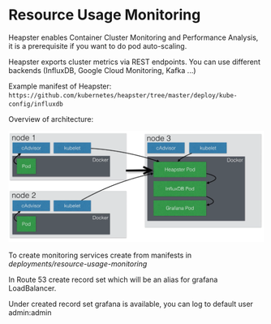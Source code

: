# Resource Usage Monitoring

Heapster enables Container Cluster Monitoring and Performance Analysis, it is a prerequisite if you want to do pod auto-scaling.

Heapster exports cluster metrics via REST endpoints. You can use different backends (InfluxDB, Google Cloud Monitoring, Kafka ...)

Example manifest of Heapster: `https://github.com/kubernetes/heapster/tree/master/deploy/kube-config/influxdb`

Overview of architecture:

<p align="left"><img src="../img/resource-usage-monitoring.png"/></p>


To create monitoring services create from manifests in *deployments/resource-usage-monitoring*

In Route 53 create record set which will be an alias for grafana LoadBalancer.

Under created record set grafana is available, you can log to default user admin:admin

